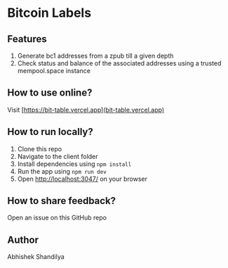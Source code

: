 # Bitcoin Labels

## Features

1. Generate bc1 addresses from a zpub till a given depth
2. Check status and balance of the associated addresses using a trusted mempool.space instance

## How to use online?

Visit [https://bit-table.vercel.app](bit-table.vercel.app)

## How to run locally?

1. Clone this repo
2. Navigate to the client folder
3. Install dependencies using `npm install`
4. Run the app using `npm run dev`
5. Open [http://localhost:3047/](localhost:3047) on your browser

## How to share feedback?

Open an issue on this GitHub repo

## Author

Abhishek Shandilya
